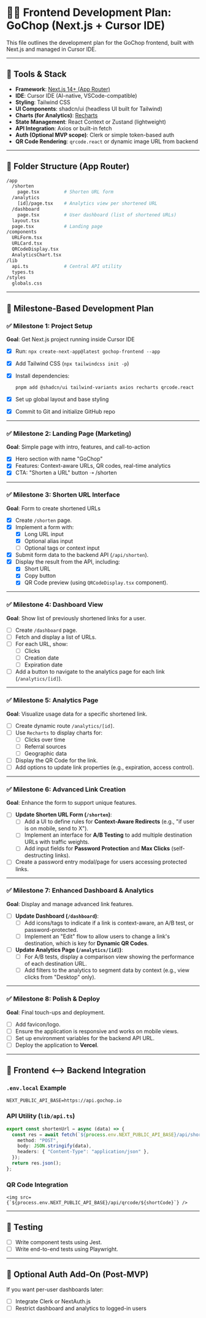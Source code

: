 # 🧑‍💻 Frontend Development Plan: GoChop (Next.js + Cursor IDE)

This file outlines the development plan for the GoChop frontend, built with Next.js and managed in Cursor IDE.

---

## 🧰 Tools & Stack

- **Framework**: [Next.js 14+ (App Router)](https://nextjs.org)
- **IDE**: Cursor IDE (AI-native, VSCode-compatible)
- **Styling**: Tailwind CSS
- **UI Components**: shadcn/ui (headless UI built for Tailwind)
- **Charts (for Analytics)**: [Recharts](https://recharts.org/)
- **State Management**: React Context or Zustand (lightweight)
- **API Integration**: Axios or built-in fetch
- **Auth (Optional MVP scope)**: Clerk or simple token-based auth
- **QR Code Rendering**: `qrcode.react` or dynamic image URL from backend

---

## 📁 Folder Structure (App Router)

```bash
/app
  /shorten
    page.tsx         # Shorten URL form
  /analytics
    [id]/page.tsx    # Analytics view per shortened URL
  /dashboard
    page.tsx         # User dashboard (list of shortened URLs)
  layout.tsx
  page.tsx           # Landing page
/components
  URLForm.tsx
  URLCard.tsx
  QRCodeDisplay.tsx
  AnalyticsChart.tsx
/lib
  api.ts             # Central API utility
  types.ts
/styles
  globals.css
```

---

## 🚦 Milestone-Based Development Plan

### ✅ **Milestone 1: Project Setup**

**Goal**: Get Next.js project running inside Cursor IDE

- [x] Run: `npx create-next-app@latest gochop-frontend --app`
- [x] Add Tailwind CSS (`npx tailwindcss init -p`)
- [x] Install dependencies:

  ```bash
  pnpm add @shadcn/ui tailwind-variants axios recharts qrcode.react
  ```

- [x] Set up global layout and base styling
- [x] Commit to Git and initialize GitHub repo

---

### ✅ **Milestone 2: Landing Page (Marketing)**

**Goal**: Simple page with intro, features, and call-to-action

- [x] Hero section with name "GoChop"
- [x] Features: Context-aware URLs, QR codes, real-time analytics
- [x] CTA: "Shorten a URL" button ➝ /shorten

---

### ✅ **Milestone 3: Shorten URL Interface**

**Goal**: Form to create shortened URLs

- [x] Create `/shorten` page.
- [x] Implement a form with:
  - [x] Long URL input
  - [x] Optional alias input
  - [ ] Optional tags or context input
- [x] Submit form data to the backend API (`/api/shorten`).
- [x] Display the result from the API, including:
  - [x] Short URL
  - [x] Copy button
  - [x] QR Code preview (using `QRCodeDisplay.tsx` component).

---

### ✅ **Milestone 4: Dashboard View**

**Goal**: Show list of previously shortened links for a user.

- [ ] Create `/dashboard` page.
- [ ] Fetch and display a list of URLs.
- [ ] For each URL, show:
  - [ ] Clicks
  - [ ] Creation date
  - [ ] Expiration date
- [ ] Add a button to navigate to the analytics page for each link (`/analytics/[id]`).

---

### ✅ **Milestone 5: Analytics Page**

**Goal**: Visualize usage data for a specific shortened link.

- [ ] Create dynamic route `/analytics/[id]`.
- [ ] Use `Recharts` to display charts for:
  - [ ] Clicks over time
  - [ ] Referral sources
  - [ ] Geographic data
- [ ] Display the QR Code for the link.
- [ ] Add options to update link properties (e.g., expiration, access control).

---

### ✅ **Milestone 6: Advanced Link Creation**

**Goal**: Enhance the form to support unique features.

- [ ] **Update Shorten URL Form (`/shorten`)**:
  - [ ] Add a UI to define rules for **Context-Aware Redirects** (e.g., "if user is on mobile, send to X").
  - [ ] Implement an interface for **A/B Testing** to add multiple destination URLs with traffic weights.
  - [ ] Add input fields for **Password Protection** and **Max Clicks** (self-destructing links).
- [ ] Create a password entry modal/page for users accessing protected links.

---

### ✅ **Milestone 7: Enhanced Dashboard & Analytics**

**Goal**: Display and manage advanced link features.

- [ ] **Update Dashboard (`/dashboard`)**:
  - [ ] Add icons/tags to indicate if a link is context-aware, an A/B test, or password-protected.
  - [ ] Implement an "Edit" flow to allow users to change a link's destination, which is key for **Dynamic QR Codes**.
- [ ] **Update Analytics Page (`/analytics/[id]`)**:
  - [ ] For A/B tests, display a comparison view showing the performance of each destination URL.
  - [ ] Add filters to the analytics to segment data by context (e.g., view clicks from "Desktop" only).

---

### ✅ **Milestone 8: Polish & Deploy**

**Goal**: Final touch-ups and deployment.

- [ ] Add favicon/logo.
- [ ] Ensure the application is responsive and works on mobile views.
- [ ] Set up environment variables for the backend API URL.
- [ ] Deploy the application to **Vercel**.

---

## 🔗 Frontend <–> Backend Integration

### `.env.local` Example

```env
NEXT_PUBLIC_API_BASE=https://api.gochop.io
```

### API Utility (`lib/api.ts`)

```ts
export const shortenUrl = async (data) => {
  const res = await fetch(`${process.env.NEXT_PUBLIC_API_BASE}/api/shorten`, {
    method: "POST",
    body: JSON.stringify(data),
    headers: { "Content-Type": "application/json" },
  });
  return res.json();
};
```

### QR Code Integration

```tsx
<img src={`${process.env.NEXT_PUBLIC_API_BASE}/api/qrcode/${shortCode}`} />
```

---

## 🧪 Testing

- [ ] Write component tests using Jest.
- [ ] Write end-to-end tests using Playwright.

---

## 🪪 Optional Auth Add-On (Post-MVP)

If you want per-user dashboards later:

- [ ] Integrate Clerk or NextAuth.js
- [ ] Restrict dashboard and analytics to logged-in users
